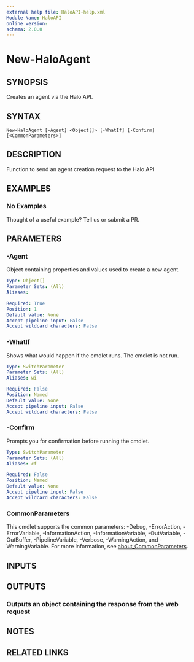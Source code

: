 ```yaml
---
external help file: HaloAPI-help.xml
Module Name: HaloAPI
online version:
schema: 2.0.0
---
```


# New-HaloAgent

## SYNOPSIS

Creates an agent via the Halo API.

## SYNTAX

```
New-HaloAgent [-Agent] <Object[]> [-WhatIf] [-Confirm] [<CommonParameters>]
```

## DESCRIPTION

Function to send an agent creation request to the Halo API

## EXAMPLES

### No Examples

Thought of a useful example? Tell us or submit a PR.

## PARAMETERS

### -Agent

Object containing properties and values used to create a new agent.

```yaml
Type: Object[]
Parameter Sets: (All)
Aliases:

Required: True
Position: 1
Default value: None
Accept pipeline input: False
Accept wildcard characters: False
```

### -WhatIf

Shows what would happen if the cmdlet runs. The cmdlet is not run.

```yaml
Type: SwitchParameter
Parameter Sets: (All)
Aliases: wi

Required: False
Position: Named
Default value: None
Accept pipeline input: False
Accept wildcard characters: False
```

### -Confirm

Prompts you for confirmation before running the cmdlet.

```yaml
Type: SwitchParameter
Parameter Sets: (All)
Aliases: cf

Required: False
Position: Named
Default value: None
Accept pipeline input: False
Accept wildcard characters: False
```

### CommonParameters
This cmdlet supports the common parameters: -Debug, -ErrorAction, -ErrorVariable, -InformationAction, -InformationVariable, -OutVariable, -OutBuffer, -PipelineVariable, -Verbose, -WarningAction, and -WarningVariable. For more information, see [about_CommonParameters](http://go.microsoft.com/fwlink/?LinkID=113216).

## INPUTS

## OUTPUTS

### Outputs an object containing the response from the web request

## NOTES

## RELATED LINKS
